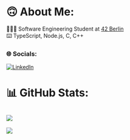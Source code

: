 # 🙃 About Me:

👨🏻‍💻 Software Engineering Student at [42 Berlin](https://42berlin.de/)<br>
⌨️ TypeScript, Node.js, C, C++ <br> 

### 🌐 Socials:
[![LinkedIn](https://img.shields.io/badge/LinkedIn-%230077B5.svg?logo=linkedin&logoColor=white)](https://linkedin.com/in/chantal-m-buerger-722391130) 

# 📊 GitHub Stats:
![](https://github-readme-streak-stats.herokuapp.com/?user=chantal0000&theme=dark&hide_border=false)<br/>
---

[![](https://visitcount.itsvg.in/api?id=chantal0000&label=Profile%20Views&color=9&pretty=false)](https://visitcount.itsvg.in)
<!-- Proudly created with GPRM ( https://gprm.itsvg.in ) -->
